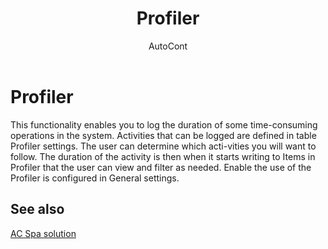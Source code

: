 ﻿---
    title: "Profiler"
    author: AutoCont
    ms.date: 04/30/2018
    ms.topic: article
    ms.prod: dynamics-nav-2017
    ms.contentlocale: en
    ms.lasthandoff: 04/30/2018
---

# Profiler

This functionality enables you to log the duration of some time-consuming operations in the system. Activities that can be logged are defined in table Profiler settings. The user can determine which acti-vities you will want to follow. The duration of the activity is then when it starts writing to Items in Profiler that the user can view and filter as needed. Enable the use of the Profiler is configured in General settings.


## <a name="see-also"></a>See also
[AC Spa solution](ac-spa-solution.md)